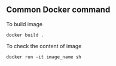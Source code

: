 
## Common Docker command
To build image
```
docker build .
```
To check the content of image
```
docker run -it image_name sh
```

